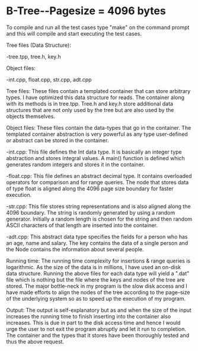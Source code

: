 # B-Tree--Pagesize = 4096 bytes
To compile and run all the test cases type "make" on the command prompt and this will compile and start executing the test cases.

Tree files (Data Structure):

-tree.tpp, tree.h, key.h

Object files:

-int.cpp, float.cpp, str.cpp, adt.cpp

Tree files: These files contain a templated container that can store arbitrary types. I have optimized this data structure for reads. The container along with its methods is in tree.tpp. Tree.h and key.h store additional data structures that are not only used by the tree but are also used by the objects themselves.

Object files: These files contain the data-types that go in the container. The templated container abstraction is very powerful as any type user-defined or abstract can be stored in the container. 

-int.cpp: This file defines the Int data type. It is basically an integer type abstraction and stores integral values. A main() function is defined which generates random integers and stores it in the container.

-float.cpp: This file defines an abstract decimal type. It contains overloaded operators for comparison and for range queries. The node that stores data of type float is aligned along the 4096 page size boundary for faster execution.

-str.cpp: This file stores string representations and is also aligned along the 4096 boundary. The string is randomly generated by using a random generator. Initially a random length is chosen for the string and then random ASCII characters of that length are inserted into the container.

-adt.cpp: This abstract data type specifies the fields for a person who has an age, name and salary. The key contains the data of a single person and the Node contains the information about several people.


Running time: The running time complexity for insertions & range queries is logarithmic. As the size of the data is in millions, I have used an on-disk data structure. Running the above files for each data type will yield a ".dat" file which is nothing but the file where the keys and nodes of the tree are stored. The major bottle-neck in my program is the slow disk access and I have made efforts to align the nodes of the tree according to the page-size of the underlying system so as to speed up the execution of my program.   

 
Output: The output is self-explanatory but as and when the size of the input increases the running time to finish inserting into the container also increases. This is due in part to the disk access time and hence I would urge the user to not exit the program abruptly and let it run to completion. The container and the types that it stores have been thoroughly tested and thus the above request.




